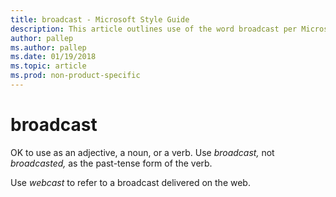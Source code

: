 ```yaml
---
title: broadcast - Microsoft Style Guide
description: This article outlines use of the word broadcast per Microsoft style guidelines.
author: pallep
ms.author: pallep
ms.date: 01/19/2018
ms.topic: article
ms.prod: non-product-specific
---
```


# broadcast

OK to use as an adjective, a noun, or a verb. Use *broadcast,* not *broadcasted,* as the past-tense form of the verb.

Use *webcast* to refer to a broadcast delivered on the web.
